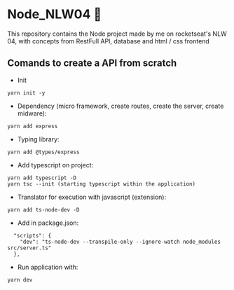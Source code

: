 # Node_NLW04 :rocket:	
This repository contains the Node project made by me on rocketseat's NLW 04, with concepts from RestFull API, database and html / css frontend

## Comands to create a API from scratch
- Init
```
yarn init -y
```
- Dependency (micro framework, create routes, create the server, create midware): 
```
yarn add express 
```
- Typing library: 
```
yarn add @types/express
```
- Add typescript on project:
```
yarn add typescript -D
yarn tsc --init (starting typescript within the application)
```
- Translator for execution with javascript (extension):
```
yarn add ts-node-dev -D
```
- Add in package.json:
```
  "scripts": {
    "dev": "ts-node-dev --transpile-only --ignore-watch node_modules src/server.ts"
  },
```
- Run application with:
```
yarn dev
```
